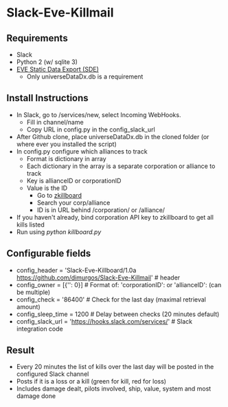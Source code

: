 # Slack-Eve-Killmail

## Requirements
* Slack
* Python 2 (w/ sqlite 3)
* [EVE Static Data Export (SDE)](https://developers.eveonline.com/resource/static-data-export)
	* Only universeDataDx.db is a requirement

## Install Instructions
* In Slack, go to /services/new, select Incoming WebHooks. 
	* Fill in channel/name
	* Copy URL in config.py in the config\_slack\_url
* After Github clone, place universeDataDx.db in the cloned folder (or where ever you installed the script)
* In config.py configure which alliances to track
	* Format is dictionary in array
	* Each dictionary in the array is a separate corporation or alliance to track
	* Key is allianceID or corporationID
	* Value is the ID
		* Go to [zkillboard](https://zkillboard.com/)
		* Search your corp/alliance
		* ID is in URL behind /corporation/ or /alliance/
* If you haven't already, bind corporation API key to zkillboard to get all kills listed
* Run using _python killboard.py_

## Configurable fields
* config\_header = 'Slack-Eve-Killboard/1.0a https://github.com/dimurgos/Slack-Eve-Killmail' # header
* config\_owner = [{'': 0}] # Format of: 'corporationID': <id> or 'allianceID': <id> (can be multiple)
* config\_check = '86400' # Check for the last day (maximal retrieval amount)
* config\_sleep\_time = 1200 # Delay between checks (20 minutes default)
* config\_slack\_url = 'https://hooks.slack.com/services/' # Slack integration code

## Result
* Every 20 minutes the list of kills over the last day will be posted in the configured Slack channel
* Posts if it is a loss or a kill (green for kill, red for loss)
* Includes damage dealt, pilots involved, ship, value, system and most damage done

